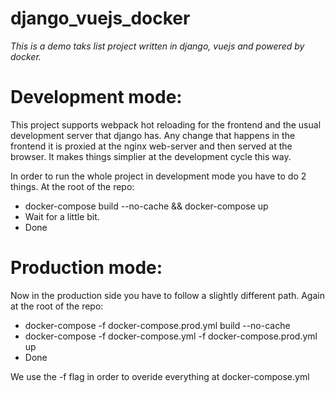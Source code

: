 # django_vuejs_docker
*This is a demo taks list project written in django, vuejs and powered by docker.*



# Development mode:

This project supports webpack hot reloading for the frontend and the usual development server that django has.
Any change that happens in the frontend it is proxied at the nginx web-server and then served at the browser.
It makes things simplier at the development cycle this way.

In order to run the whole project in development mode you have to do 2 things.
At the root of the repo:
  * docker-compose build --no-cache && docker-compose up
  * Wait for a little bit.
  * Done
 


# Production mode:


Now in the production side you have to follow a slightly different path.
Again at the root of the repo:
  * docker-compose -f docker-compose.prod.yml build --no-cache
  * docker-compose -f docker-compose.yml -f docker-compose.prod.yml up
  * Done
  
  We use the -f flag in order to overide everything at docker-compose.yml
  
